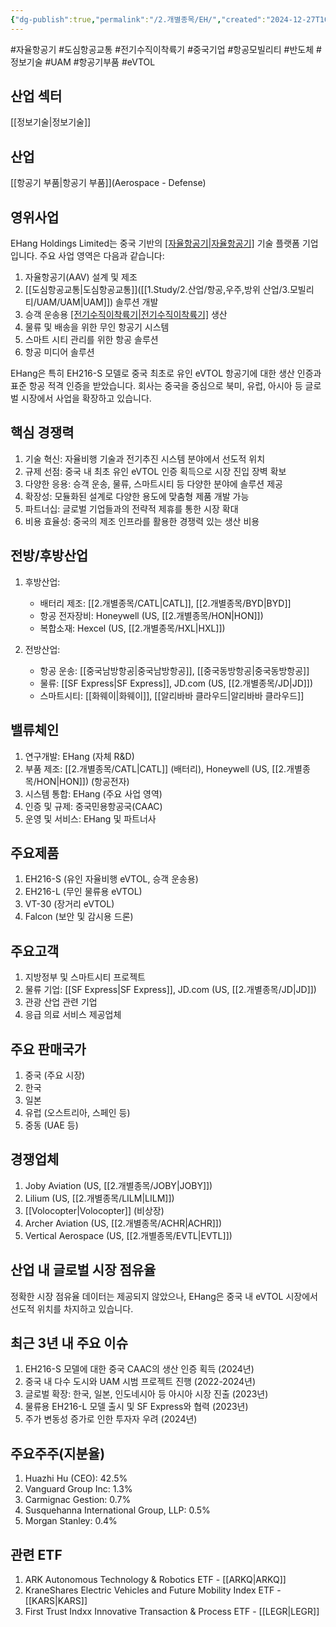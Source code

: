 ```yaml
---
{"dg-publish":true,"permalink":"/2.개별종목/EH/","created":"2024-12-27T10:10:52.849+09:00","updated":"2025-07-29T21:37:04.610+09:00"}
---
```


#자율항공기 #도심항공교통 #전기수직이착륙기 #중국기업 #항공모빌리티 #반도체 #정보기술 #UAM #항공기부품 #eVTOL

## 산업 섹터

[[정보기술\|정보기술]]

## 산업

[[항공기 부품\|항공기 부품]](Aerospace - Defense)

## 영위사업

EHang Holdings Limited는 중국 기반의 [[자율항공기\|자율항공기]]([[AAV\|AAV]]) 기술 플랫폼 기업입니다. 주요 사업 영역은 다음과 같습니다:

1. 자율항공기(AAV) 설계 및 제조
2. [[도심항공교통\|도심항공교통]]([[1.Study/2.산업/항공,우주,방위 산업/3.모빌리티/UAM/UAM\|UAM]]) 솔루션 개발
3. 승객 운송용 [[전기수직이착륙기\|전기수직이착륙기]]([[eVTOL\|eVTOL]]) 생산
4. 물류 및 배송을 위한 무인 항공기 시스템
5. 스마트 시티 관리를 위한 항공 솔루션
6. 항공 미디어 솔루션

EHang은 특히 EH216-S 모델로 중국 최초로 유인 eVTOL 항공기에 대한 생산 인증과 표준 항공 적격 인증을 받았습니다. 회사는 중국을 중심으로 북미, 유럽, 아시아 등 글로벌 시장에서 사업을 확장하고 있습니다.

## 핵심 경쟁력

1. 기술 혁신: 자율비행 기술과 전기추진 시스템 분야에서 선도적 위치
2. 규제 선점: 중국 내 최초 유인 eVTOL 인증 획득으로 시장 진입 장벽 확보
3. 다양한 응용: 승객 운송, 물류, 스마트시티 등 다양한 분야에 솔루션 제공
4. 확장성: 모듈화된 설계로 다양한 용도에 맞춤형 제품 개발 가능
5. 파트너십: 글로벌 기업들과의 전략적 제휴를 통한 시장 확대
6. 비용 효율성: 중국의 제조 인프라를 활용한 경쟁력 있는 생산 비용

## 전방/후방산업

1. 후방산업:
    
    - 배터리 제조: [[2.개별종목/CATL\|CATL]], [[2.개별종목/BYD\|BYD]]
    - 항공 전자장비: Honeywell (US, [[2.개별종목/HON\|HON]])
    - 복합소재: Hexcel (US, [[2.개별종목/HXL\|HXL]])
    
2. 전방산업:
    
    - 항공 운송: [[중국남방항공\|중국남방항공]], [[중국동방항공\|중국동방항공]]
    - 물류: [[SF Express\|SF Express]], JD.com (US, [[2.개별종목/JD\|JD]])
    - 스마트시티: [[화웨이\|화웨이]], [[알리바바 클라우드\|알리바바 클라우드]]
    

## 밸류체인

1. 연구개발: EHang (자체 R&D)
2. 부품 제조: [[2.개별종목/CATL\|CATL]] (배터리), Honeywell (US, [[2.개별종목/HON\|HON]]) (항공전자)
3. 시스템 통합: EHang (주요 사업 영역)
4. 인증 및 규제: 중국민용항공국(CAAC)
5. 운영 및 서비스: EHang 및 파트너사

## 주요제품

1. EH216-S (유인 자율비행 eVTOL, 승객 운송용)
2. EH216-L (무인 물류용 eVTOL)
3. VT-30 (장거리 eVTOL)
4. Falcon (보안 및 감시용 드론)

## 주요고객

1. 지방정부 및 스마트시티 프로젝트
2. 물류 기업: [[SF Express\|SF Express]], JD.com (US, [[2.개별종목/JD\|JD]])
3. 관광 산업 관련 기업
4. 응급 의료 서비스 제공업체

## 주요 판매국가

1. 중국 (주요 시장)
2. 한국
3. 일본
4. 유럽 (오스트리아, 스페인 등)
5. 중동 (UAE 등)

## 경쟁업체

1. Joby Aviation (US, [[2.개별종목/JOBY\|JOBY]])
2. Lilium (US, [[2.개별종목/LILM\|LILM]])
3. [[Volocopter\|Volocopter]] (비상장)
4. Archer Aviation (US, [[2.개별종목/ACHR\|ACHR]])
5. Vertical Aerospace (US, [[2.개별종목/EVTL\|EVTL]])

## 산업 내 글로벌 시장 점유율

정확한 시장 점유율 데이터는 제공되지 않았으나, EHang은 중국 내 eVTOL 시장에서 선도적 위치를 차지하고 있습니다.

## 최근 3년 내 주요 이슈

1. EH216-S 모델에 대한 중국 CAAC의 생산 인증 획득 (2024년)
2. 중국 내 다수 도시와 UAM 시범 프로젝트 진행 (2022-2024년)
3. 글로벌 확장: 한국, 일본, 인도네시아 등 아시아 시장 진출 (2023년)
4. 물류용 EH216-L 모델 출시 및 SF Express와 협력 (2023년)
5. 주가 변동성 증가로 인한 투자자 우려 (2024년)

## 주요주주(지분율)

1. Huazhi Hu (CEO): 42.5%
2. Vanguard Group Inc: 1.3%
3. Carmignac Gestion: 0.7%
4. Susquehanna International Group, LLP: 0.5%
5. Morgan Stanley: 0.4%

## 관련 ETF

1. ARK Autonomous Technology & Robotics ETF - [[ARKQ\|ARKQ]]
2. KraneShares Electric Vehicles and Future Mobility Index ETF - [[KARS\|KARS]]
3. First Trust Indxx Innovative Transaction & Process ETF - [[LEGR\|LEGR]]